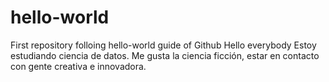 # hello-world
First repository folloing hello-world guide of Github
Hello everybody
Estoy estudiando ciencia de datos. Me gusta la ciencia ficción, estar en contacto con gente creativa e innovadora.  
